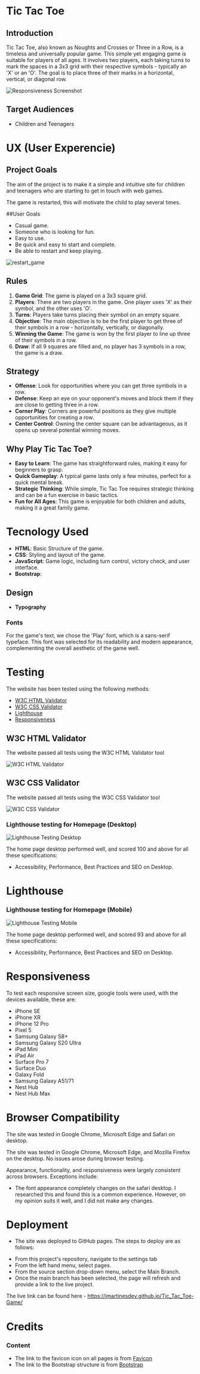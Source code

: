 # Tic Tac Toe

## Introduction
Tic Tac Toe, also known as Noughts and Crosses or Three in a Row, is a timeless and universally popular game. This simple yet engaging game is suitable for players of all ages. It involves two players, each taking turns to mark the spaces in a 3x3 grid with their respective symbols - typically an 'X' or an 'O'. The goal is to place three of their marks in a horizontal, vertical, or diagonal row.

![Responsiveness Screenshot](https://github.com/jmartinesdev/Tic_Tac_Toe-Game/blob/main/assets/images/Captura%20de%20Tela%202023-11-12%20a%CC%80s%2012.15.15.png)

## **Target Audiences**

- Children and Teenagers

# UX (User Experencie)

## Project Goals

The aim of the project is to make it a simple and intuitive site for children and teenagers who are starting to get in touch with web games.

The game is restarted, this will motivate the child to play several times.

##User Goals

- Casual game.
- Someone who is looking for fun.
- Easy to use.
- Be quick and easy to start and complete.
- Be able to restart and keep playing.

![restart_game](https://github.com/jmartinesdev/Tic_Tac_Toe-Game/blob/main/assets/images/restart-game.png)

## Rules 

1. **Game Grid**: The game is played on a 3x3 square grid.
2. **Players**: There are two players in the game. One player uses 'X' as their symbol, and the other uses 'O'.
3. **Turns**: Players take turns placing their symbol on an empty square.
4. **Objective**: The main objective is to be the first player to get three of their symbols in a row - horizontally, vertically, or diagonally.
5. **Winning the Game**: The game is won by the first player to line up three of their symbols in a row.
6. **Draw**: If all 9 squares are filled and, no player has 3 symbols in a row, the game is a draw.

## Strategy 

- **Offense**: Look for opportunities where you can get three symbols in a row.
- **Defense**: Keep an eye on your opponent's moves and block them if they are close to getting three in a row.
- **Corner Play**: Corners are powerful positions as they give multiple opportunities for creating a row.
- **Center Control**: Owning the center square can be advantageous, as it opens up several potential winning moves.

## Why Play Tic Tac Toe?

- **Easy to Learn**: The game has straightforward rules, making it easy for beginners to grasp.
- **Quick Gameplay**: A typical game lasts only a few minutes, perfect for a quick mental break.
- **Strategic Thinking**: While simple, Tic Tac Toe requires strategic thinking and can be a fun exercise in basic tactics.
- **Fun for All Ages**: This game is enjoyable for both children and adults, making it a great family game.

# Tecnology Used 

- **HTML**: Basic Structure of the game.
- **CSS**: Styling and layout of the game.
- **JavaScript**: Game logic, including turn control, victory check, and user interface.
- **Bootstrap**: 

## Design 

- __Typography__

### Fonts 

For the game's text, we chose the 'Play' font, which is a sans-serif typeface. This font was selected for its readability and modern appearance, complementing the overall aesthetic of the game well.

# Testing

The website has been tested using the following methods:

- [W3C HTML Validator](#w3c-html-validator) 
- [W3C CSS Validator](#w3c-css-validator)
- [Lighthouse](#lighthouse)
- [Responsiveness](#responsiveness)

## W3C HTML Validator

The website passed all tests using the W3C HTML Validator tool

![W3C HTML Validator](https://github.com/jmartinesdev/Tic_Tac_Toe-Game/blob/main/assets/images/html-validator.png)

## W3C CSS Validator

The website passed all tests using the W3C CSS Validator tool

![W3C CSS Validator](https://github.com/jmartinesdev/Tic_Tac_Toe-Game/blob/main/assets/images/css-validator.png)

### Lighthouse testing for Homepage (Desktop)

![Lighthouse Testing Desktop](https://github.com/jmartinesdev/Tic_Tac_Toe-Game/blob/main/assets/images/Captura%20de%20Tela%202023-11-12%20a%CC%80s%2011.51.25.png)

The home page desktop performed well, and scored 100 and above for all these specifications:
- Accessibility, Performance, Best Practices and SEO on Desktop.

# Lighthouse

### Lighthouse testing for Homepage (Mobile)

![Lighthouse Testing Mobile](https://github.com/jmartinesdev/Tic_Tac_Toe-Game/blob/main/assets/images/lighthouse-mobile.png)

The home page desktop performed well, and scored 93 and above for all these specifications:
- Accessibility, Performance, Best Practices and SEO on Desktop.

# Responsiveness

To test each responsive screen size, google tools were used, with the devices available, these are:

- iPhone SE
- iPhone XR
- iPhone 12 Pro
- Pixel 5
- Samsung Galaxy S8+
- Samsung Galaxy S20 Ultra
- iPad Mini
- iPad Air
- Surface Pro 7
- Surface Duo
- Galaxy Fold
- Samsung Galaxy A51/71
- Nest Hub
- Nest Hub Max

# Browser Compatibility

The site was tested in Google Chrome, Microsoft Edge and Safari on desktop.

The site was tested in Google Chrome, Microsoft Edge, and Mozilla Firefox on the desktop. No issues arose during browser testing.  

Appearance, functionality, and responsiveness were largely consistent across browsers. Exceptions include:

- The font appearance completely changes on the safari desktop. I researched this and found this is a common experience. However, on my opinion suits it well, and I did not make any changes.

# Deployment

* The site was deployed to GitHub pages. The steps to deploy are as follows:
- From this project's repository, navigate to the settings tab
- From the left hand menu, select pages.
- From the source section drop-down menu, select the Main Branch.
- Once the main branch has been selected, the page will refresh and provide a link to the live project. 

The live link can be found here - https://jmartinesdev.github.io/Tic_Tac_Toe-Game/

# **Credits** 

### Content

- The link to the favicon icon on all pages is from [Favicon](https://favicon.io/)
- The link to the Bootstrap structure is from [Bootstrap](https://getbootstrap.com/)

